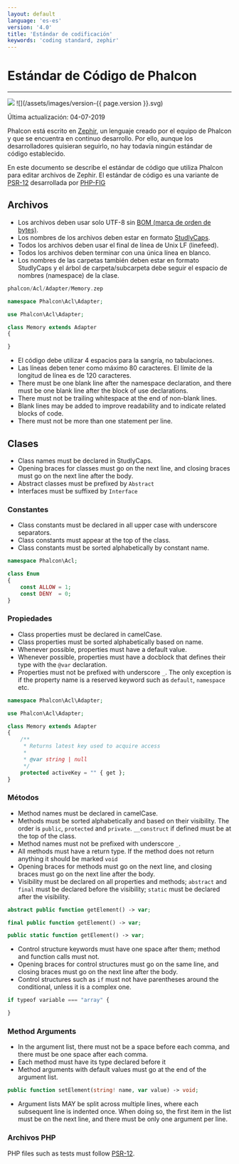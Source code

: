 ```yaml
---
layout: default
language: 'es-es'
version: '4.0'
title: 'Estándar de codificación'
keywords: 'coding standard, zephir'
---
```


# Estándar de Código de Phalcon

* * *

![](/assets/images/document-status-stable-success.svg) ![](/assets/images/version-{{ page.version }}.svg)

Última actualización: 04-07-2019

Phalcon está escrito en [Zephir](https://zephir-lang.com), un lenguaje creado por el equipo de Phalcon y que se encuentra en continuo desarrollo. Por ello, aunque los desarrolladores quisieran seguirlo, no hay todavía ningún estándar de código establecido.

En este documento se describe el estándar de código que utiliza Phalcon para editar archivos de Zephir. El estándar de código es una variante de [PSR-12](https://www.php-fig.org/psr/psr-12/) desarrollada por [PHP-FIG](https://www.php-fig.org/)

## Archivos

- Los archivos deben usar solo UTF-8 sin [BOM (marca de orden de bytes)](https://es.wikipedia.org/wiki/Marca_de_orden_de_bytes).
- Los nombres de los archivos deben estar en formato [StudlyCaps](https://en.wikipedia.org/wiki/Studly_caps).
- Todos los archivos deben usar el final de línea de Unix LF (linefeed).
- Todos los archivos deben terminar con una única línea en blanco.
- Los nombres de las carpetas también deben estar en formato StudlyCaps y el árbol de carpeta/subcarpeta debe seguir el espacio de nombres (namespace) de la clase.

```php
phalcon/Acl/Adapter/Memory.zep
```

```php
namespace Phalcon\Acl\Adapter;

use Phalcon\Acl\Adapter;

class Memory extends Adapter
{

}
```

- El código debe utilizar 4 espacios para la sangría, no tabulaciones.
- Las líneas deben tener como máximo 80 caracteres. El límite de la longitud de línea es de 120 caracteres.
- There must be one blank line after the namespace declaration, and there must be one blank line after the block of use declarations.
- There must not be trailing whitespace at the end of non-blank lines.
- Blank lines may be added to improve readability and to indicate related blocks of code.
- There must not be more than one statement per line.

## Clases

- Class names must be declared in StudlyCaps.
- Opening braces for classes must go on the next line, and closing braces must go on the next line after the body.
- Abstract classes must be prefixed by `Abstract`
- Interfaces must be suffixed by `Interface`

### Constantes

- Class constants must be declared in all upper case with underscore separators.
- Class constants must appear at the top of the class.
- Class constants must be sorted alphabetically by constant name.

```php
namespace Phalcon\Acl;

class Enum
{
    const ALLOW = 1;
    const DENY  = 0;
}
```

### Propiedades

- Class properties must be declared in camelCase.
- Class properties must be sorted alphabetically based on name.
- Whenever possible, properties must have a default value.
- Whenever possible, properties must have a docblock that defines their type with the `@var` declaration.
- Properties must not be prefixed with underscore `_`. The only exception is if the property name is a reserved keyword such as `default`, `namespace` etc.

```php
namespace Phalcon\Acl\Adapter;

use Phalcon\Acl\Adapter;

class Memory extends Adapter
{
    /**
     * Returns latest key used to acquire access
     *
     * @var string | null
     */
    protected activeKey = "" { get };
}
```

### Métodos

- Method names must be declared in camelCase.
- Methods must be sorted alphabetically and based on their visibility. The order is `public`, `protected` and `private`. `__construct` if defined must be at the top of the class.
- Method names must not be prefixed with underscore `_`.
- All methods must have a return type. If the method does not return anything it should be marked `void`
- Opening braces for methods must go on the next line, and closing braces must go on the next line after the body.
- Visibility must be declared on all properties and methods; `abstract` and `final` must be declared before the visibility; `static` must be declared after the visibility.

```php
abstract public function getElement() -> var;

final public function getElement() -> var;

public static function getElement() -> var;
```

- Control structure keywords must have one space after them; method and function calls must not.
- Opening braces for control structures must go on the same line, and closing braces must go on the next line after the body.
- Control structures such as `if` must not have parentheses around the conditional, unless it is a complex one.

```php
if typeof variable === "array" {

}
```

### Method Arguments

- In the argument list, there must not be a space before each comma, and there must be one space after each comma.
- Each method must have its type declared before it
- Method arguments with default values must go at the end of the argument list.

```php
public function setElement(string! name, var value) -> void;
```

- Argument lists MAY be split across multiple lines, where each subsequent line is indented once. When doing so, the first item in the list must be on the next line, and there must be only one argument per line.

### Archivos PHP

PHP files such as tests must follow [PSR-12](https://www.php-fig.org/psr/psr-12/).